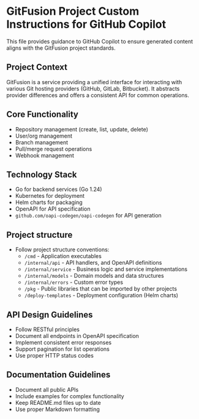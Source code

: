 # GitFusion Project Custom Instructions for GitHub Copilot

This file provides guidance to GitHub Copilot to ensure generated content aligns with the GitFusion project standards.

## Project Context
GitFusion is a service providing a unified interface for interacting with various Git hosting providers (GitHub, GitLab, Bitbucket). It abstracts provider differences and offers a consistent API for common operations.

## Core Functionality
- Repository management (create, list, update, delete)
- User/org management
- Branch management
- Pull/merge request operations
- Webhook management

## Technology Stack
- Go for backend services (Go 1.24)
- Kubernetes for deployment
- Helm charts for packaging
- OpenAPI for API specification
- `github.com/oapi-codegen/oapi-codegen` for API generation

## Project structure
- Follow project structure conventions:
  - `/cmd` - Application executables
  - `/internal/api` - API handlers, and OpenAPI definitions
  - `/internal/service` - Business logic and service implementations
  - `/internal/models` - Domain models and data structures
  - `/internal/errors` - Custom error types
  - `/pkg` - Public libraries that can be imported by other projects
  - `/deploy-templates` - Deployment configuration (Helm charts)

## API Design Guidelines
- Follow RESTful principles
- Document all endpoints in OpenAPI specification
- Implement consistent error responses
- Support pagination for list operations
- Use proper HTTP status codes

## Documentation Guidelines
- Document all public APIs
- Include examples for complex functionality
- Keep README.md files up to date
- Use proper Markdown formatting

